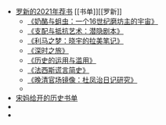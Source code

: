 - [罗新的2021年荐书](https://mp.weixin.qq.com/s/mfU3gZjxRPalD3bBv_9FJQ) [[书单]][[罗新]]
	- [《奶酪与蛆虫：一个16世纪磨坊主的宇宙》](https://book.douban.com/subject/35470123/)
	- [《支配与抵抗艺术：潜隐剧本》](https://book.douban.com/subject/35445082/)
	- [《利马之梦：晓宇的拉美笔记》](https://book.douban.com/subject/35547058/)
	- [《深时之旅》](https://book.douban.com/subject/35508620/)
	- [《历史的运用与滥用》](https://book.douban.com/subject/35324419/)
	- [《法西斯谎言简史》](https://book.douban.com/subject/35659142/)
	- [《晚清官场镜像：杜凤治日记研究》](https://book.douban.com/subject/35471449/)
	- [](https://book.douban.com/subject/35471449/)
- [宋妈给开的历史书单](https://medium.com/@prjcowork)
-
-